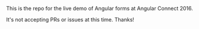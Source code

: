 This is the repo for the live demo of Angular forms at Angular Connect 2016.

It's not accepting PRs or issues at this time. Thanks!